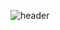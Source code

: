![header](https://capsule-render.vercel.app/api?type=cylinder&color=auto&height=200&section=header&text=YeeunLee's%20Self-introduction!&fontSize=50&animation=twinkling)

